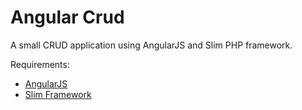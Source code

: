 Angular Crud
======================

A small CRUD application using AngularJS and Slim PHP framework.

Requirements:
  * <a href="http://angularjs.org/">AngularJS</a>
  * <a href="http://www.slimframework.com/">Slim Framework</a>